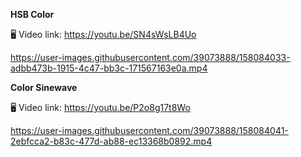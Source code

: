 **HSB Color**

🖥 Video link: https://youtu.be/SN4sWsLB4Uo




https://user-images.githubusercontent.com/39073888/158084033-adbb473b-1915-4c47-bb3c-171567163e0a.mp4







**Color Sinewave**

🖥 Video link: https://youtu.be/P2o8g17t8Wo




https://user-images.githubusercontent.com/39073888/158084041-2ebfcca2-b83c-477d-ab88-ec13368b0892.mp4

